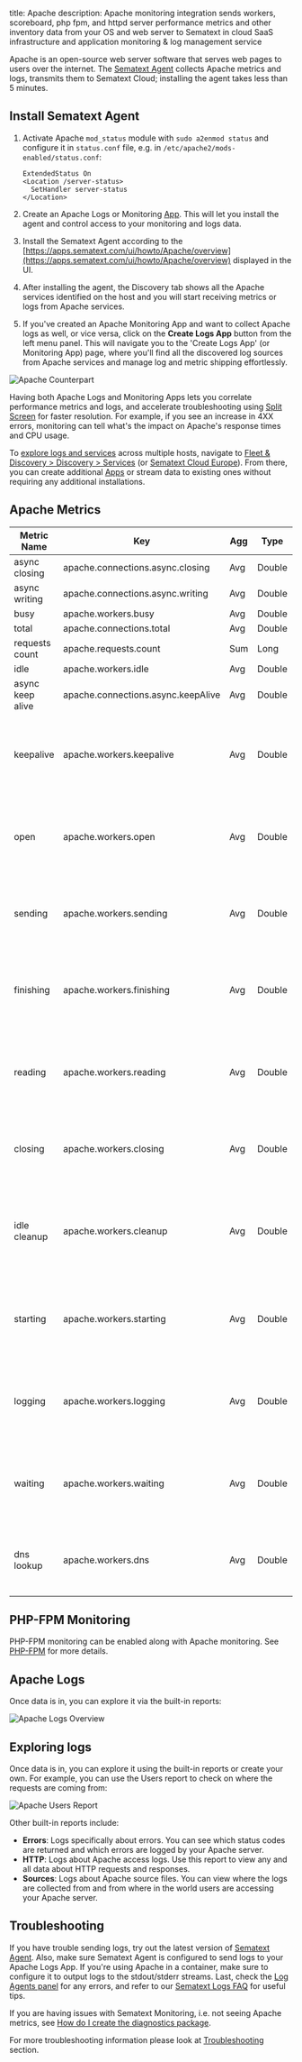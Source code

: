 title: Apache
description: Apache monitoring integration sends workers, scoreboard, php fpm, and httpd server performance metrics and other inventory data from your OS and web server to Sematext in cloud SaaS infrastructure and application monitoring & log management service 

Apache is an open-source web server software that serves web pages to users over the internet. The [Sematext Agent](/docs/agents/sematext-agent/) collects Apache metrics and logs, transmits them to Sematext Cloud; installing the agent takes less than 5 minutes.

## Install Sematext Agent

1.  Activate Apache `mod_status` module with `sudo a2enmod status` and configure it in `status.conf` file, e.g. in `/etc/apache2/mods-enabled/status.conf`:

        ExtendedStatus On
        <Location /server-status>
          SetHandler server-status
        </Location>

2. Create an Apache Logs or Monitoring [App](/docs/guide/app-guide/). This will let you install the agent and control access to your monitoring and logs data.
3. Install the Sematext Agent according to the [https://apps.sematext.com/ui/howto/Apache/overview](https://apps.sematext.com/ui/howto/Apache/overview) displayed in the UI.
4. After installing the agent, the Discovery tab shows all the Apache services identified on the host and you will start receiving metrics or logs from Apache services.
5. If you've created an Apache Monitoring App and want to collect Apache logs as well, or vice versa, click on the **Create Logs App** button from the left menu panel. This will navigate you to the 'Create Logs App' (or Monitoring App) page, where you'll find all the discovered log sources from Apache services and manage log and metric shipping effortlessly.

![Apache Counterpart](/docs/images/integrations/apache-counterpart.gif)

Having both Apache Logs and Monitoring Apps lets you correlate performance metrics and logs, and accelerate troubleshooting using [Split Screen](/docs/guide/split-screen/) for faster resolution. For example, if you see an increase in 4XX errors, monitoring can tell what's the impact on Apache's response times and CPU usage.

To [explore logs and services](/docs/monitoring/autodiscovery/) across multiple hosts, navigate to [Fleet & Discovery > Discovery > Services](https://apps.sematext.com/ui/fleet-and-discovery/discovery/services) (or  [Sematext Cloud Europe](https://apps.eu.sematext.com/ui/fleet-and-discovery/discovery/services)). From there, you can create additional [Apps](/docs/guide/app-guide/) or stream data to existing ones without requiring any additional installations. 

## Apache Metrics

Metric Name | Key | Agg | Type | Description
--- | --- | --- | --- | ---
async closing | apache.connections.async.closing | Avg | Double | 
async writing | apache.connections.async.writing | Avg | Double | 
busy | apache.workers.busy | Avg | Double | 
total | apache.connections.total | Avg | Double | 
requests count | apache.requests.count | Sum | Long | 
idle | apache.workers.idle | Avg | Double | 
async keep alive | apache.connections.async.keepAlive | Avg | Double | 
keepalive | apache.workers.keepalive | Avg | Double | <b>keepalive</b>: Number of workers currently sending keepalive messages
open | apache.workers.open | Avg | Double | <b>open</b>: Number of workers currently not busy with any process
sending | apache.workers.sending | Avg | Double | <b>sending</b>: Number of workers currently sending a reply
finishing | apache.workers.finishing | Avg | Double | <b>finishing</b>: Number of workers currently gracefully finishing connections
reading | apache.workers.reading | Avg | Double | <b>reading</b>: Number of workers currently reading incoming requests
closing | apache.workers.closing | Avg | Double | <b>closing</b>: Number of workers currently closing a connection
idle cleanup | apache.workers.cleanup | Avg | Double | <b>idle cleanup</b>: Number of workers currently performing idle cleanup procedure
starting | apache.workers.starting | Avg | Double | <b>starting</b>: Number of workers currently starting up a connection
logging | apache.workers.logging | Avg | Double | <b>logging</b>: Number of workers currently busy updating log files
waiting | apache.workers.waiting | Avg | Double | <b>waiting</b>: Number of workers currently waiting for a connection
dns lookup | apache.workers.dns | Avg | Double | <b>dnslookup</b>: Number of workers currently requesting DNS lookup

## PHP-FPM Monitoring

PHP-FPM monitoring can be enabled along with Apache monitoring. See [PHP-FPM](/docs/integration/php) for more details.

## Apache Logs

Once data is in, you can explore it via the built-in reports: 

![Apache Logs Overview](/docs/images/logs/apache-logpack.png)

## Exploring logs

Once data is in, you can explore it using the built-in reports or create your own. For example, you can use the Users report to check on where the requests are coming from:

![Apache Users Report](/docs/images/logs/nginx-logpack-2.png)

Other built-in reports include:

- **Errors**: Logs specifically about errors. You can see which status codes are returned and which errors are logged by your Apache server.
- **HTTP**: Logs about Apache access logs. Use this report to view any and all data about HTTP requests and responses.
- **Sources**: Logs about Apache source files. You can view where the logs are collected from and from where in the world users are accessing your Apache server.

## Troubleshooting

If you have trouble sending logs, try out the latest version of [Sematext Agent](/docs/agents/sematext-agent/installation/). Also, make sure Sematext Agent is configured to send logs to your Apache Logs App. If you're using Apache in a container, make sure to configure it to output logs to the stdout/stderr streams. Last, check the [Log Agents panel](/docs/fleet/#log-agents) for any errors, and refer to our [Sematext Logs FAQ](/docs/logs/faq/) for useful tips.

If you are having issues with Sematext Monitoring, i.e. not seeing Apache metrics, see
[How do I create the diagnostics package](/docs/monitoring/spm-faq/#how-do-i-create-the-diagnostics-package).

For more troubleshooting information please look at [Troubleshooting](/docs/monitoring/spm-faq/#troubleshooting) section.
